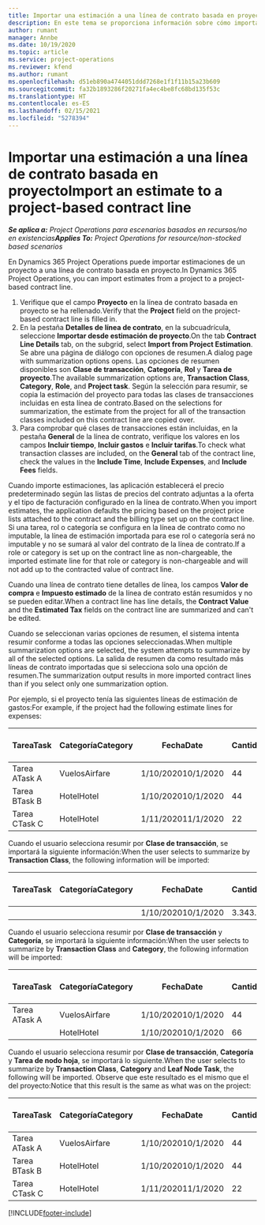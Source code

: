 ```yaml
---
title: Importar una estimación a una línea de contrato basada en proyecto
description: En este tema se proporciona información sobre cómo importar estimaciones de un proyecto a una línea de contrato.
author: rumant
manager: Annbe
ms.date: 10/19/2020
ms.topic: article
ms.service: project-operations
ms.reviewer: kfend
ms.author: rumant
ms.openlocfilehash: d51eb890a4744051ddd7268e1f1f11b15a23b609
ms.sourcegitcommit: fa32b1893286f20271fa4ec4be8fc68bd135f53c
ms.translationtype: HT
ms.contentlocale: es-ES
ms.lasthandoff: 02/15/2021
ms.locfileid: "5278394"
---
```

# <a name="import-an-estimate-to-a-project-based-contract-line"></a><span data-ttu-id="1bdcc-103">Importar una estimación a una línea de contrato basada en proyecto</span><span class="sxs-lookup"><span data-stu-id="1bdcc-103">Import an estimate to a project-based contract line</span></span>

<span data-ttu-id="1bdcc-104">_**Se aplica a:** Project Operations para escenarios basados en recursos/no en existencias_</span><span class="sxs-lookup"><span data-stu-id="1bdcc-104">_**Applies To:** Project Operations for resource/non-stocked based scenarios_</span></span>

<span data-ttu-id="1bdcc-105">En Dynamics 365 Project Operations puede importar estimaciones de un proyecto a una línea de contrato basada en proyecto.</span><span class="sxs-lookup"><span data-stu-id="1bdcc-105">In Dynamics 365 Project Operations, you can import estimates from a project to a project-based contract line.</span></span>

1. <span data-ttu-id="1bdcc-106">Verifique que el campo **Proyecto** en la línea de contrato basada en proyecto se ha rellenado.</span><span class="sxs-lookup"><span data-stu-id="1bdcc-106">Verify that the **Project** field on the project-based contract line is filled in.</span></span>
2. <span data-ttu-id="1bdcc-107">En la pestaña **Detalles de línea de contrato**, en la subcuadrícula, seleccione **Importar desde estimación de proyecto**.</span><span class="sxs-lookup"><span data-stu-id="1bdcc-107">On the tab **Contract Line Details** tab, on the subgrid, select **Import from Project Estimation**.</span></span> <span data-ttu-id="1bdcc-108">Se abre una página de diálogo con opciones de resumen.</span><span class="sxs-lookup"><span data-stu-id="1bdcc-108">A dialog page with summarization options opens.</span></span> <span data-ttu-id="1bdcc-109">Las opciones de resumen disponibles son **Clase de transacción**, **Categoría**, **Rol** y **Tarea de proyecto**.</span><span class="sxs-lookup"><span data-stu-id="1bdcc-109">The available summarization options are, **Transaction Class**, **Category**, **Role**, and **Project task**.</span></span> <span data-ttu-id="1bdcc-110">Según la selección para resumir, se copia la estimación del proyecto para todas las clases de transacciones incluidas en esta línea de contrato.</span><span class="sxs-lookup"><span data-stu-id="1bdcc-110">Based on the selections for summarization, the estimate from the project for all of the transaction classes included on this contract line are copied over.</span></span> 
3. <span data-ttu-id="1bdcc-111">Para comprobar qué clases de transacciones están incluidas, en la pestaña **General** de la línea de contrato, verifique los valores en los campos **Incluir tiempo**, **Incluir gastos** e **Incluir tarifas**.</span><span class="sxs-lookup"><span data-stu-id="1bdcc-111">To check what transaction classes are included, on the **General** tab of the contract line, check the values in the **Include Time**, **Include Expenses**, and **Include Fees** fields.</span></span>

<span data-ttu-id="1bdcc-112">Cuando importe estimaciones, las aplicación establecerá el precio predeterminado según las listas de precios del contrato adjuntas a la oferta y el tipo de facturación configurado en la línea de contrato.</span><span class="sxs-lookup"><span data-stu-id="1bdcc-112">When you import estimates, the application defaults the pricing based on the project price lists attached to the contract and the billing type set up on the contract line.</span></span> <span data-ttu-id="1bdcc-113">Si una tarea, rol o categoría se configura en la línea de contrato como no imputable, la línea de estimación importada para ese rol o categoría será no imputable y no se sumará al valor del contrato de la línea de contrato.</span><span class="sxs-lookup"><span data-stu-id="1bdcc-113">If a role or category is set up on the contract line as non-chargeable, the imported estimate line for that role or category is non-chargeable and will not add up to the contracted value of contract line.</span></span>

<span data-ttu-id="1bdcc-114">Cuando una línea de contrato tiene detalles de línea, los campos **Valor de compra** e **Impuesto estimado** de la línea de contrato están resumidos y no se pueden editar.</span><span class="sxs-lookup"><span data-stu-id="1bdcc-114">When a contract line has line details, the **Contract Value** and the **Estimated Tax** fields on the contract line are summarized and can't be edited.</span></span>

<span data-ttu-id="1bdcc-115">Cuando se seleccionan varias opciones de resumen, el sistema intenta resumir conforme a todas las opciones seleccionadas.</span><span class="sxs-lookup"><span data-stu-id="1bdcc-115">When multiple summarization options are selected, the system attempts to summarize by all of the selected options.</span></span> <span data-ttu-id="1bdcc-116">La salida de resumen da como resultado más líneas de contrato importadas que si selecciona solo una opción de resumen.</span><span class="sxs-lookup"><span data-stu-id="1bdcc-116">The summarization output results in more imported contract lines than if you select only one summarization option.</span></span>

<span data-ttu-id="1bdcc-117">Por ejemplo, si el proyecto tenía las siguientes líneas de estimación de gastos:</span><span class="sxs-lookup"><span data-stu-id="1bdcc-117">For example, if the project had the following estimate lines for expenses:</span></span>

| <span data-ttu-id="1bdcc-118">Tarea</span><span class="sxs-lookup"><span data-stu-id="1bdcc-118">Task</span></span> | <span data-ttu-id="1bdcc-119">Categoría</span><span class="sxs-lookup"><span data-stu-id="1bdcc-119">Category</span></span> | <span data-ttu-id="1bdcc-120">Fecha</span><span class="sxs-lookup"><span data-stu-id="1bdcc-120">Date</span></span> | <span data-ttu-id="1bdcc-121">Cantidad</span><span class="sxs-lookup"><span data-stu-id="1bdcc-121">Quantity</span></span> | <span data-ttu-id="1bdcc-122">Precio unitario</span><span class="sxs-lookup"><span data-stu-id="1bdcc-122">Unit price</span></span> | <span data-ttu-id="1bdcc-123">Importe</span><span class="sxs-lookup"><span data-stu-id="1bdcc-123">Amount</span></span> |
| --- | --- | --- | --- | --- | --- |
| <span data-ttu-id="1bdcc-124">Tarea A</span><span class="sxs-lookup"><span data-stu-id="1bdcc-124">Task A</span></span> | <span data-ttu-id="1bdcc-125">Vuelos</span><span class="sxs-lookup"><span data-stu-id="1bdcc-125">Airfare</span></span> | <span data-ttu-id="1bdcc-126">1/10/2020</span><span class="sxs-lookup"><span data-stu-id="1bdcc-126">10/1/2020</span></span> | <span data-ttu-id="1bdcc-127">4</span><span class="sxs-lookup"><span data-stu-id="1bdcc-127">4</span></span> | <span data-ttu-id="1bdcc-128">400</span><span class="sxs-lookup"><span data-stu-id="1bdcc-128">400</span></span> | <span data-ttu-id="1bdcc-129">1600</span><span class="sxs-lookup"><span data-stu-id="1bdcc-129">1600</span></span> |
| <span data-ttu-id="1bdcc-130">Tarea B</span><span class="sxs-lookup"><span data-stu-id="1bdcc-130">Task B</span></span> | <span data-ttu-id="1bdcc-131">Hotel</span><span class="sxs-lookup"><span data-stu-id="1bdcc-131">Hotel</span></span> | <span data-ttu-id="1bdcc-132">1/10/2020</span><span class="sxs-lookup"><span data-stu-id="1bdcc-132">10/1/2020</span></span> | <span data-ttu-id="1bdcc-133">4</span><span class="sxs-lookup"><span data-stu-id="1bdcc-133">4</span></span> | <span data-ttu-id="1bdcc-134">200</span><span class="sxs-lookup"><span data-stu-id="1bdcc-134">200</span></span> | <span data-ttu-id="1bdcc-135">800</span><span class="sxs-lookup"><span data-stu-id="1bdcc-135">800</span></span> |
| <span data-ttu-id="1bdcc-136">Tarea C</span><span class="sxs-lookup"><span data-stu-id="1bdcc-136">Task C</span></span> | <span data-ttu-id="1bdcc-137">Hotel</span><span class="sxs-lookup"><span data-stu-id="1bdcc-137">Hotel</span></span> | <span data-ttu-id="1bdcc-138">1/11/2020</span><span class="sxs-lookup"><span data-stu-id="1bdcc-138">11/1/2020</span></span> | <span data-ttu-id="1bdcc-139">2</span><span class="sxs-lookup"><span data-stu-id="1bdcc-139">2</span></span> | <span data-ttu-id="1bdcc-140">200</span><span class="sxs-lookup"><span data-stu-id="1bdcc-140">200</span></span> | <span data-ttu-id="1bdcc-141">400</span><span class="sxs-lookup"><span data-stu-id="1bdcc-141">400</span></span> |

<span data-ttu-id="1bdcc-142">Cuando el usuario selecciona resumir por **Clase de transacción**, se importará la siguiente información:</span><span class="sxs-lookup"><span data-stu-id="1bdcc-142">When the user selects to summarize by **Transaction Class**, the following information will be imported:</span></span>

| <span data-ttu-id="1bdcc-143">Tarea</span><span class="sxs-lookup"><span data-stu-id="1bdcc-143">Task</span></span> | <span data-ttu-id="1bdcc-144">Categoría</span><span class="sxs-lookup"><span data-stu-id="1bdcc-144">Category</span></span> | <span data-ttu-id="1bdcc-145">Fecha</span><span class="sxs-lookup"><span data-stu-id="1bdcc-145">Date</span></span> | <span data-ttu-id="1bdcc-146">Cantidad</span><span class="sxs-lookup"><span data-stu-id="1bdcc-146">Quantity</span></span> | <span data-ttu-id="1bdcc-147">Precio unitario</span><span class="sxs-lookup"><span data-stu-id="1bdcc-147">Unit price</span></span> | <span data-ttu-id="1bdcc-148">Importe</span><span class="sxs-lookup"><span data-stu-id="1bdcc-148">Amount</span></span> |
| --- | --- | --- | --- | --- | --- |
| &nbsp;  | &nbsp;  | <span data-ttu-id="1bdcc-149">1/10/2020</span><span class="sxs-lookup"><span data-stu-id="1bdcc-149">10/1/2020</span></span> | <span data-ttu-id="1bdcc-150">3.34</span><span class="sxs-lookup"><span data-stu-id="1bdcc-150">3.34</span></span> | <span data-ttu-id="1bdcc-151">840</span><span class="sxs-lookup"><span data-stu-id="1bdcc-151">840</span></span> | <span data-ttu-id="1bdcc-152">2800</span><span class="sxs-lookup"><span data-stu-id="1bdcc-152">2800</span></span> |

<span data-ttu-id="1bdcc-153">Cuando el usuario selecciona resumir por **Clase de transacción** y **Categoría**, se importará la siguiente información:</span><span class="sxs-lookup"><span data-stu-id="1bdcc-153">When the user selects to summarize by **Transaction Class** and **Category**, the following information will be imported:</span></span>

| <span data-ttu-id="1bdcc-154">Tarea</span><span class="sxs-lookup"><span data-stu-id="1bdcc-154">Task</span></span> | <span data-ttu-id="1bdcc-155">Categoría</span><span class="sxs-lookup"><span data-stu-id="1bdcc-155">Category</span></span> | <span data-ttu-id="1bdcc-156">Fecha</span><span class="sxs-lookup"><span data-stu-id="1bdcc-156">Date</span></span> | <span data-ttu-id="1bdcc-157">Cantidad</span><span class="sxs-lookup"><span data-stu-id="1bdcc-157">Quantity</span></span> | <span data-ttu-id="1bdcc-158">Precio unitario</span><span class="sxs-lookup"><span data-stu-id="1bdcc-158">Unit price</span></span> | <span data-ttu-id="1bdcc-159">Importe</span><span class="sxs-lookup"><span data-stu-id="1bdcc-159">Amount</span></span> |
| --- | --- | --- | --- | --- | --- |
| <span data-ttu-id="1bdcc-160">Tarea A</span><span class="sxs-lookup"><span data-stu-id="1bdcc-160">Task A</span></span> | <span data-ttu-id="1bdcc-161">Vuelos</span><span class="sxs-lookup"><span data-stu-id="1bdcc-161">Airfare</span></span> | <span data-ttu-id="1bdcc-162">1/10/2020</span><span class="sxs-lookup"><span data-stu-id="1bdcc-162">10/1/2020</span></span> | <span data-ttu-id="1bdcc-163">4</span><span class="sxs-lookup"><span data-stu-id="1bdcc-163">4</span></span> | <span data-ttu-id="1bdcc-164">400</span><span class="sxs-lookup"><span data-stu-id="1bdcc-164">400</span></span> | <span data-ttu-id="1bdcc-165">1600</span><span class="sxs-lookup"><span data-stu-id="1bdcc-165">1600</span></span> |
| &nbsp;  | <span data-ttu-id="1bdcc-166">Hotel</span><span class="sxs-lookup"><span data-stu-id="1bdcc-166">Hotel</span></span> | <span data-ttu-id="1bdcc-167">1/10/2020</span><span class="sxs-lookup"><span data-stu-id="1bdcc-167">10/1/2020</span></span> | <span data-ttu-id="1bdcc-168">6</span><span class="sxs-lookup"><span data-stu-id="1bdcc-168">6</span></span> | <span data-ttu-id="1bdcc-169">200</span><span class="sxs-lookup"><span data-stu-id="1bdcc-169">200</span></span> | <span data-ttu-id="1bdcc-170">1200</span><span class="sxs-lookup"><span data-stu-id="1bdcc-170">1200</span></span> |

<span data-ttu-id="1bdcc-171">Cuando el usuario selecciona resumir por **Clase de transacción**, **Categoría** y **Tarea de nodo hoja**, se importará lo siguiente.</span><span class="sxs-lookup"><span data-stu-id="1bdcc-171">When the user selects to summarize by **Transaction Class**, **Category** and **Leaf Node Task**, the following will be imported.</span></span> <span data-ttu-id="1bdcc-172">Observe que este resultado es el mismo que el del proyecto:</span><span class="sxs-lookup"><span data-stu-id="1bdcc-172">Notice that this result is the same as what was on the project:</span></span>

| <span data-ttu-id="1bdcc-173">Tarea</span><span class="sxs-lookup"><span data-stu-id="1bdcc-173">Task</span></span> | <span data-ttu-id="1bdcc-174">Categoría</span><span class="sxs-lookup"><span data-stu-id="1bdcc-174">Category</span></span> | <span data-ttu-id="1bdcc-175">Fecha</span><span class="sxs-lookup"><span data-stu-id="1bdcc-175">Date</span></span> | <span data-ttu-id="1bdcc-176">Cantidad</span><span class="sxs-lookup"><span data-stu-id="1bdcc-176">Quantity</span></span> | <span data-ttu-id="1bdcc-177">Precio unitario</span><span class="sxs-lookup"><span data-stu-id="1bdcc-177">Unit price</span></span> | <span data-ttu-id="1bdcc-178">Importe</span><span class="sxs-lookup"><span data-stu-id="1bdcc-178">Amount</span></span> |
| --- | --- | --- | --- | --- | --- |
| <span data-ttu-id="1bdcc-179">Tarea A</span><span class="sxs-lookup"><span data-stu-id="1bdcc-179">Task A</span></span> | <span data-ttu-id="1bdcc-180">Vuelos</span><span class="sxs-lookup"><span data-stu-id="1bdcc-180">Airfare</span></span> | <span data-ttu-id="1bdcc-181">1/10/2020</span><span class="sxs-lookup"><span data-stu-id="1bdcc-181">10/1/2020</span></span> | <span data-ttu-id="1bdcc-182">4</span><span class="sxs-lookup"><span data-stu-id="1bdcc-182">4</span></span> | <span data-ttu-id="1bdcc-183">400</span><span class="sxs-lookup"><span data-stu-id="1bdcc-183">400</span></span> | <span data-ttu-id="1bdcc-184">1600</span><span class="sxs-lookup"><span data-stu-id="1bdcc-184">1600</span></span> |
| <span data-ttu-id="1bdcc-185">Tarea B</span><span class="sxs-lookup"><span data-stu-id="1bdcc-185">Task B</span></span> | <span data-ttu-id="1bdcc-186">Hotel</span><span class="sxs-lookup"><span data-stu-id="1bdcc-186">Hotel</span></span> | <span data-ttu-id="1bdcc-187">1/10/2020</span><span class="sxs-lookup"><span data-stu-id="1bdcc-187">10/1/2020</span></span> | <span data-ttu-id="1bdcc-188">4</span><span class="sxs-lookup"><span data-stu-id="1bdcc-188">4</span></span> | <span data-ttu-id="1bdcc-189">200</span><span class="sxs-lookup"><span data-stu-id="1bdcc-189">200</span></span> | <span data-ttu-id="1bdcc-190">800</span><span class="sxs-lookup"><span data-stu-id="1bdcc-190">800</span></span> |
| <span data-ttu-id="1bdcc-191">Tarea C</span><span class="sxs-lookup"><span data-stu-id="1bdcc-191">Task C</span></span> | <span data-ttu-id="1bdcc-192">Hotel</span><span class="sxs-lookup"><span data-stu-id="1bdcc-192">Hotel</span></span> | <span data-ttu-id="1bdcc-193">1/11/2020</span><span class="sxs-lookup"><span data-stu-id="1bdcc-193">11/1/2020</span></span> | <span data-ttu-id="1bdcc-194">2</span><span class="sxs-lookup"><span data-stu-id="1bdcc-194">2</span></span> | <span data-ttu-id="1bdcc-195">200</span><span class="sxs-lookup"><span data-stu-id="1bdcc-195">200</span></span> | <span data-ttu-id="1bdcc-196">400</span><span class="sxs-lookup"><span data-stu-id="1bdcc-196">400</span></span> |


[!INCLUDE[footer-include](../includes/footer-banner.md)]